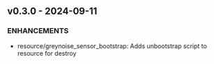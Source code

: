 ## v0.3.0 - 2024-09-11
### ENHANCEMENTS
* resource/greynoise_sensor_bootstrap: Adds unbootstrap script to resource for destroy
